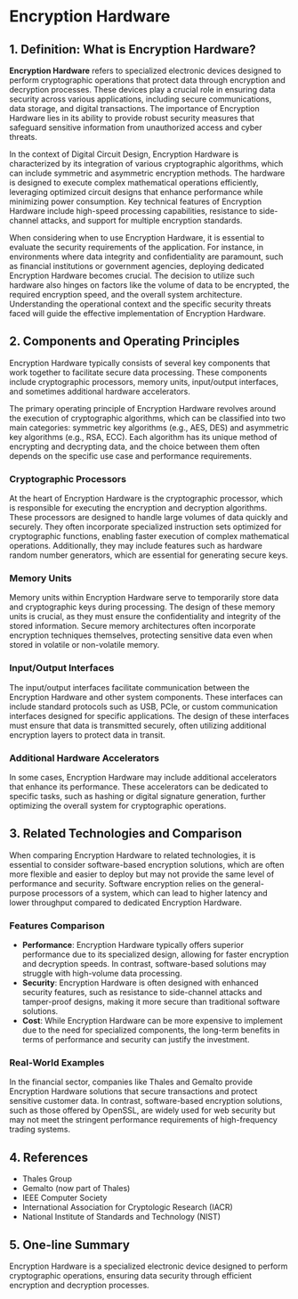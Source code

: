 # Encryption Hardware

## 1. Definition: What is **Encryption Hardware**?
**Encryption Hardware** refers to specialized electronic devices designed to perform cryptographic operations that protect data through encryption and decryption processes. These devices play a crucial role in ensuring data security across various applications, including secure communications, data storage, and digital transactions. The importance of Encryption Hardware lies in its ability to provide robust security measures that safeguard sensitive information from unauthorized access and cyber threats. 

In the context of Digital Circuit Design, Encryption Hardware is characterized by its integration of various cryptographic algorithms, which can include symmetric and asymmetric encryption methods. The hardware is designed to execute complex mathematical operations efficiently, leveraging optimized circuit designs that enhance performance while minimizing power consumption. Key technical features of Encryption Hardware include high-speed processing capabilities, resistance to side-channel attacks, and support for multiple encryption standards. 

When considering when to use Encryption Hardware, it is essential to evaluate the security requirements of the application. For instance, in environments where data integrity and confidentiality are paramount, such as financial institutions or government agencies, deploying dedicated Encryption Hardware becomes crucial. The decision to utilize such hardware also hinges on factors like the volume of data to be encrypted, the required encryption speed, and the overall system architecture. Understanding the operational context and the specific security threats faced will guide the effective implementation of Encryption Hardware.

## 2. Components and Operating Principles
Encryption Hardware typically consists of several key components that work together to facilitate secure data processing. These components include cryptographic processors, memory units, input/output interfaces, and sometimes additional hardware accelerators. 

The primary operating principle of Encryption Hardware revolves around the execution of cryptographic algorithms, which can be classified into two main categories: symmetric key algorithms (e.g., AES, DES) and asymmetric key algorithms (e.g., RSA, ECC). Each algorithm has its unique method of encrypting and decrypting data, and the choice between them often depends on the specific use case and performance requirements.

### Cryptographic Processors
At the heart of Encryption Hardware is the cryptographic processor, which is responsible for executing the encryption and decryption algorithms. These processors are designed to handle large volumes of data quickly and securely. They often incorporate specialized instruction sets optimized for cryptographic functions, enabling faster execution of complex mathematical operations. Additionally, they may include features such as hardware random number generators, which are essential for generating secure keys.

### Memory Units
Memory units within Encryption Hardware serve to temporarily store data and cryptographic keys during processing. The design of these memory units is crucial, as they must ensure the confidentiality and integrity of the stored information. Secure memory architectures often incorporate encryption techniques themselves, protecting sensitive data even when stored in volatile or non-volatile memory.

### Input/Output Interfaces
The input/output interfaces facilitate communication between the Encryption Hardware and other system components. These interfaces can include standard protocols such as USB, PCIe, or custom communication interfaces designed for specific applications. The design of these interfaces must ensure that data is transmitted securely, often utilizing additional encryption layers to protect data in transit.

### Additional Hardware Accelerators
In some cases, Encryption Hardware may include additional accelerators that enhance its performance. These accelerators can be dedicated to specific tasks, such as hashing or digital signature generation, further optimizing the overall system for cryptographic operations.

## 3. Related Technologies and Comparison
When comparing Encryption Hardware to related technologies, it is essential to consider software-based encryption solutions, which are often more flexible and easier to deploy but may not provide the same level of performance and security. Software encryption relies on the general-purpose processors of a system, which can lead to higher latency and lower throughput compared to dedicated Encryption Hardware.

### Features Comparison
- **Performance**: Encryption Hardware typically offers superior performance due to its specialized design, allowing for faster encryption and decryption speeds. In contrast, software-based solutions may struggle with high-volume data processing.
- **Security**: Encryption Hardware is often designed with enhanced security features, such as resistance to side-channel attacks and tamper-proof designs, making it more secure than traditional software solutions.
- **Cost**: While Encryption Hardware can be more expensive to implement due to the need for specialized components, the long-term benefits in terms of performance and security can justify the investment.

### Real-World Examples
In the financial sector, companies like Thales and Gemalto provide Encryption Hardware solutions that secure transactions and protect sensitive customer data. In contrast, software-based encryption solutions, such as those offered by OpenSSL, are widely used for web security but may not meet the stringent performance requirements of high-frequency trading systems.

## 4. References
- Thales Group
- Gemalto (now part of Thales)
- IEEE Computer Society
- International Association for Cryptologic Research (IACR)
- National Institute of Standards and Technology (NIST)

## 5. One-line Summary
Encryption Hardware is a specialized electronic device designed to perform cryptographic operations, ensuring data security through efficient encryption and decryption processes.